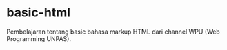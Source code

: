 # basic-html

Pembelajaran tentang basic bahasa markup HTML dari channel WPU (Web Programming UNPAS).
